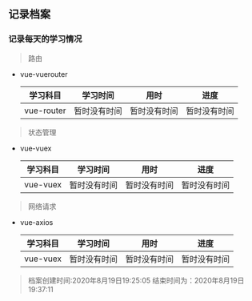 ## 记录档案

### 记录每天的学习情况

>路由


+ vue-vuerouter
   
   |学习科目|学习时间|用时|进度|
   |:---:|:---:|:---:|:---:|
   |vue-router|暂时没有时间|暂时没有时间|暂时没有时间|

>状态管理


+ vue-vuex
  
  |学习科目|学习时间|用时|进度|
  |:---:|:---:|:---:|:---:|
  |vue-vuex|暂时没有时间|暂时没有时间|暂时没有时间|


>网络请求


+ vue-axios

   |学习科目|学习时间|用时|进度|
   |:---:|:---:|:---:|:---:|
   |vue-vuex|暂时没有时间|暂时没有时间|暂时没有时间|
   

>档案创建时间:2020年8月19日19:25:05
>结束时间为：2020年8月19日19:37:11

